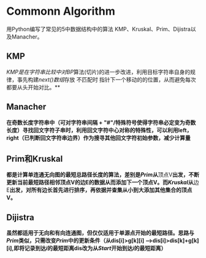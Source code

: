 # Commonn Algorithm
用Python编写了常见的5中数据结构中的算法 KMP、Kruskal、Prim、Dijistra以及Manacher。

## KMP
***KMP*是在字符串比较中对*BP*算法(切片)的进一步改进，利用目标字符串自身的规律，事先构建*next()数组*存放 不匹配时 指针下一个移动的的位置，从而避免每次都要从头开始对比。**

## Manacher
**在奇数长度字符串中（可对字符串间隔 + "#"/特殊符号使得字符串必定变为奇数长度）寻找回文字符子串时，利用回文字符中心对称的特殊性，可以利用left，right（已判断回文字符串边界）作为搜寻其他回文字符初始参数，减少计算量**


## Prim和Kruskal
**都是计算单连通无向图的最短总路径长度的算法，差别是*Prim*从**顶点V**出发，不断更新当前最短路径相邻顶点V的边E的数据从而添加下一个顶点V。而*Kruskal*从**边E**出发，对所有边长首先进行排序，再依据并查集从小到大添加其他集合的顶点V。**

## Dijistra
**虽然都适用于无向和有向连通图，但仅仅适用于单源点开始的最短路径。思路与*Prim*类似，只需改变*Prim*中的更新条件（从dis[i]>g[k][i] -->dis[i]>dis[k]+g[k][i],即将记录到达*i*的最短距离dis改为从*Start*开始到达*i*的最短距离）**






